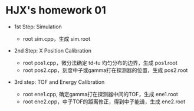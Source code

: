 # HJX's homework 01 #

* 1st Step: Simulation
  * root sim.cpp，生成 sim.root

* 2nd Step: X Position Calibration
  * root pos1.cpp，微分法确定 td-tu 均匀分布的边界，生成 pos1.root
  * root pos2.cpp，刻度中子或gamma打在探测器的位置，生成 pos2.root

* 3rd step: TOF and Energy Calibration
  * root ene1.cpp, 确定gamma打在探测器中间的TOF，生成 ene1.root
  * root ene2.cpp，中子TOF的距离修正，得到中子能谱，生成 ene2.root
